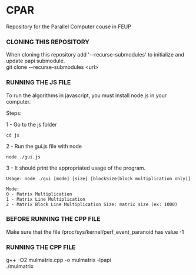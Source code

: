 # CPAR

Repository for the Parallel Computer couse in FEUP

### CLONING THIS REPOSITORY

When cloning this repository add '--recurse-submodules' to initialize and update papi submodule.<br>
git clone --recurse-submodules \<url\>

### RUNNING THE JS FILE

To run the algorithms in javascript, you must install node.js in your computer.

Steps:

1 - Go to the js folder

`cd js`

2 - Run the gui.js file with node

`node ./gui.js`

3 - It should print the appropriated usage of the program.

```
Usage: node ./gui [mode] [size] [blockSize(block multiplication only)]

Mode:
0 - Matrix Multiplication
1 - Matrix Line Multiplication
2 - Matrix Block Line Multiplication Size: matrix size (ex: 1000)
```


### BEFORE RUNNING THE CPP FILE

Make sure that the file /proc/sys/kernel/perf_event_paranoid has value -1

### RUNNING THE CPP FILE

g++ -O2 mulmatrix.cpp -o mulmatrix -lpapi<br>
./mulmatrix
